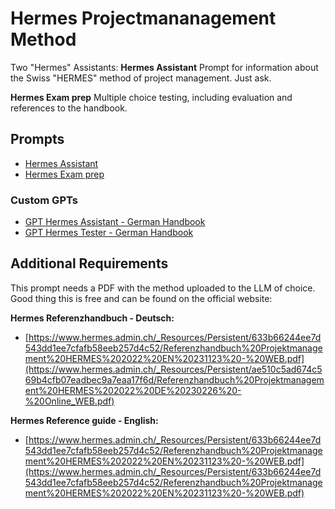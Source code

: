 # Hermes Projectmananagement Method

Two "Hermes" Assistants:
**Hermes Assistant**
Prompt for information about the Swiss "HERMES" method of project management. Just ask.

**Hermes Exam prep**
Multiple choice testing, including evaluation and references to the handbook.

## Prompts
* [Hermes Assistant](https://github.com/zielperson/AI-whispers/blob/master/hermes/system.md)
* [Hermes Exam prep](https://github.com/zielperson/AI-whispers/blob/master/hermes/systemmctest.md)
### Custom GPTs
* [GPT Hermes Assistant - German Handbook](https://chatgpt.com/g/g-ol8ggXIUa-hermes-assistant)
* [GPT Hermes Tester - German Handbook](https://chatgpt.com/g/g-MbqVYzBp0-hermes-tester)

## Additional Requirements
This prompt needs a PDF with the method uploaded to the LLM of choice.
Good thing this is free and can be found on the official website:

**Hermes Referenzhandbuch - Deutsch:**
* [https://www.hermes.admin.ch/_Resources/Persistent/633b66244ee7d543dd1ee7cfafb58eeb257d4c52/Referenzhandbuch%20Projektmanagement%20HERMES%202022%20EN%20231123%20-%20WEB.pdf](https://www.hermes.admin.ch/_Resources/Persistent/ae510c5ad674c569b4cfb07eadbec9a7eaa17f6d/Referenzhandbuch%20Projektmanagement%20HERMES%202022%20DE%20230226%20-%20Online_WEB.pdf)

**Hermes Reference guide -  English:**
* [https://www.hermes.admin.ch/_Resources/Persistent/633b66244ee7d543dd1ee7cfafb58eeb257d4c52/Referenzhandbuch%20Projektmanagement%20HERMES%202022%20EN%20231123%20-%20WEB.pdf](https://www.hermes.admin.ch/_Resources/Persistent/633b66244ee7d543dd1ee7cfafb58eeb257d4c52/Referenzhandbuch%20Projektmanagement%20HERMES%202022%20EN%20231123%20-%20WEB.pdf)
